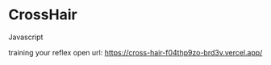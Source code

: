# CrossHair
Javascript 


training your reflex 
open url: https://cross-hair-f04thp9zo-brd3v.vercel.app/
